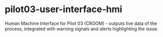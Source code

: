 # pilot03-user-interface-hmi
Human Machine Interface for Pilot 03 (CROOM) - outputs live data of the process, integrated with warning signals and alerts highlighting the issue. 
